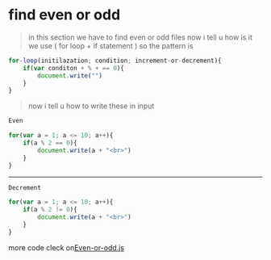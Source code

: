 # find even or odd
> in this section we have to find even or odd files 
now i tell u how is it 
we use ( for loop + if statement )
so the pattern is 
```javascript
for-loop(initilazation; condition; increment-or-decrement){
    if(var conditon + % + == 0){
        document.write("")
    }
}
```
> now i tell u how to write these in input
```javascript
Even

for(var a = 1; a <= 10; a++){
    if(a % 2 == 0){
        document.write(a + "<br>")
    }
}
```
---
```javascript
Decrement 

for(var a = 1; a <= 10; a++){
    if(a % 2 != 0){
        document.write(a + "<br>")
    }
}
```
more code cleck on[Even-or-odd.js](../js/even-or-odd.js)